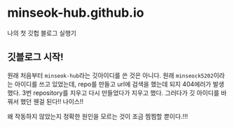 # minseok-hub.github.io
나의 첫 깃헙 블로그 실행기

## 깃블로그 시작!
원래 처음부터 ```minseok-hub```라는 깃아이디를 쓴 것은 아니다. 원래 ```minseock5202```이라는 아이디를 쓰고 있었는데, repo를 만들고 url에 검색을 했는데 되지 404에러가 발생했다. 3번 repository를 지우고 다시 만들었다가 지우고 했다. 그러다가 깃 아이디를 바꿔서 했던 웬걸 된다!! 나이스!!

왜 작동하지 않았는지 정확한 원인을 모르는 것이 조금 찜찜할 뿐이다.!!!
